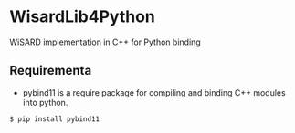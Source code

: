 # WisardLib4Python
 WiSARD implementation in C++ for Python binding

## Requirementa

+ pybind11 is a require package for compiling and binding C++ modules into python.

```
$ pip install pybind11
```
